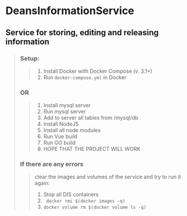 # DeansInformationService 
## Service for storing, editing and releasing information

>### Setup:
>>1) Install Docker with Docker Compose (v. 3.1+)
>>2) Run `docker-compose.yml` in Docker
>### OR
>>1) Install mysql server
>>2) Run mysql server
>>3) Add to server all tables from /mysql/db
>>4) Install NodeJS
>>5) Install all node modules
>>6) Run Vue build
>>7) Run GO build
>>8) HOPE THAT THE PROJECT WILL WORK 
>### If there are any errors
>>clear the images and volumes of the service and try to run it again:
>> 1. Stop all DIS containers 
>> 2. ` docker rmi $(docker images -q)`
>> 3. `docker volume rm $(docker volume ls -q)`
